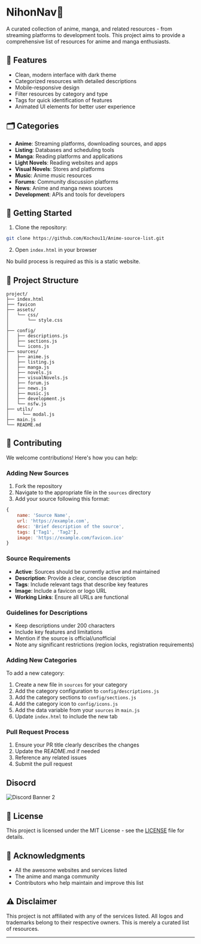 # NihonNav🎌

A curated collection of anime, manga, and related resources - from streaming platforms to development tools. This project aims to provide a comprehensive list of resources for anime and manga enthusiasts.

## 🌟 Features

- Clean, modern interface with dark theme
- Categorized resources with detailed descriptions
- Mobile-responsive design
- Filter resources by category and type
- Tags for quick identification of features
- Animated UI elements for better user experience


## 🗂️ Categories

- **Anime**: Streaming platforms, downloading sources, and apps
- **Listing**: Databases and scheduling tools
- **Manga**: Reading platforms and applications
- **Light Novels**: Reading websites and apps
- **Visual Novels**: Stores and platforms
- **Music**: Anime music resources
- **Forums**: Community discussion platforms
- **News**: Anime and manga news sources
- **Development**: APIs and tools for developers

## 🚀 Getting Started

1. Clone the repository:
```bash
git clone https://github.com/Kochou11/Anime-source-list.git
```

2. Open `index.html` in your browser

No build process is required as this is a static website.

## 📁 Project Structure

```
project/
├── index.html
├── favicon
├── assets/
│   └── css/
│       └── style.css
│ 
├── config/
│   ├── descriptions.js
│   ├── sections.js
│   └── icons.js
├── sources/
│   ├── anime.js
│   ├── listing.js
│   ├── manga.js
│   ├── novels.js
│   ├── visualNovels.js
│   ├── forum.js
│   ├── news.js
│   ├── music.js
│   ├── development.js
│   └── nsfw.js
├── utils/
│     └── modal.js
├── main.js
└── README.md
```

## 🤝 Contributing

We welcome contributions! Here's how you can help:

### Adding New Sources

1. Fork the repository
2. Navigate to the appropriate file in the `sources` directory
3. Add your source following this format:

```javascript
{
    name: 'Source Name',
    url: 'https://example.com',
    desc: 'Brief description of the source',
    tags: ['Tag1', 'Tag2'],
    image: 'https://example.com/favicon.ico'
}
```

### Source Requirements

- **Active**: Sources should be currently active and maintained
- **Description**: Provide a clear, concise description
- **Tags**: Include relevant tags that describe key features
- **Image**: Include a favicon or logo URL
- **Working Links**: Ensure all URLs are functional

### Guidelines for Descriptions

- Keep descriptions under 200 characters
- Include key features and limitations
- Mention if the source is official/unofficial
- Note any significant restrictions (region locks, registration requirements)

### Adding New Categories

To add a new category:

1. Create a new file in `sources` for your category
2. Add the category configuration to `config/descriptions.js`
3. Add the category sections to `config/sections.js`
4. Add the category icon to `config/icons.js`
5. Add the data variable from your `sources` in `main.js`
6. Update `index.html` to include the new tab

### Pull Request Process

1. Ensure your PR title clearly describes the changes
2. Update the README.md if needed
3. Reference any related issues
4. Submit the pull request

## Disocrd 
![Discord Banner 2](https://discord.com/api/guilds/[1338080643996844032]/widget.png?style=banner2)

## 📝 License

This project is licensed under the MIT License - see the [LICENSE](https://github.com/Kochou11/Anime-source-list/blob/main/LICENSE) file for details.

## 🙏 Acknowledgments

- All the awesome websites and services listed
- The anime and manga community
- Contributors who help maintain and improve this list

## ⚠️ Disclaimer

This project is not affiliated with any of the services listed. All logos and trademarks belong to their respective owners. This is merely a curated list of resources.

---
